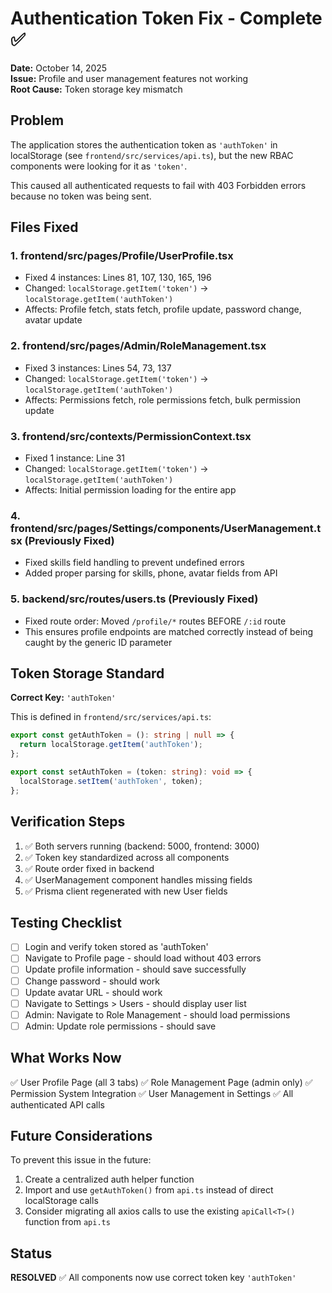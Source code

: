 # Authentication Token Fix - Complete ✅

**Date:** October 14, 2025  
**Issue:** Profile and user management features not working  
**Root Cause:** Token storage key mismatch

## Problem

The application stores the authentication token as `'authToken'` in localStorage (see `frontend/src/services/api.ts`), but the new RBAC components were looking for it as `'token'`.

This caused all authenticated requests to fail with 403 Forbidden errors because no token was being sent.

## Files Fixed

### 1. **frontend/src/pages/Profile/UserProfile.tsx**
   - Fixed 4 instances: Lines 81, 107, 130, 165, 196
   - Changed: `localStorage.getItem('token')` → `localStorage.getItem('authToken')`
   - Affects: Profile fetch, stats fetch, profile update, password change, avatar update

### 2. **frontend/src/pages/Admin/RoleManagement.tsx**
   - Fixed 3 instances: Lines 54, 73, 137
   - Changed: `localStorage.getItem('token')` → `localStorage.getItem('authToken')`
   - Affects: Permissions fetch, role permissions fetch, bulk permission update

### 3. **frontend/src/contexts/PermissionContext.tsx**
   - Fixed 1 instance: Line 31
   - Changed: `localStorage.getItem('token')` → `localStorage.getItem('authToken')`
   - Affects: Initial permission loading for the entire app

### 4. **frontend/src/pages/Settings/components/UserManagement.tsx** (Previously Fixed)
   - Fixed skills field handling to prevent undefined errors
   - Added proper parsing for skills, phone, avatar fields from API

### 5. **backend/src/routes/users.ts** (Previously Fixed)
   - Fixed route order: Moved `/profile/*` routes BEFORE `/:id` route
   - This ensures profile endpoints are matched correctly instead of being caught by the generic ID parameter

## Token Storage Standard

**Correct Key:** `'authToken'`

This is defined in `frontend/src/services/api.ts`:
```typescript
export const getAuthToken = (): string | null => {
  return localStorage.getItem('authToken');
};

export const setAuthToken = (token: string): void => {
  localStorage.setItem('authToken', token);
};
```

## Verification Steps

1. ✅ Both servers running (backend: 5000, frontend: 3000)
2. ✅ Token key standardized across all components
3. ✅ Route order fixed in backend
4. ✅ UserManagement component handles missing fields
5. ✅ Prisma client regenerated with new User fields

## Testing Checklist

- [ ] Login and verify token stored as 'authToken'
- [ ] Navigate to Profile page - should load without 403 errors
- [ ] Update profile information - should save successfully
- [ ] Change password - should work
- [ ] Update avatar URL - should work
- [ ] Navigate to Settings > Users - should display user list
- [ ] Admin: Navigate to Role Management - should load permissions
- [ ] Admin: Update role permissions - should save

## What Works Now

✅ User Profile Page (all 3 tabs)
✅ Role Management Page (admin only)
✅ Permission System Integration
✅ User Management in Settings
✅ All authenticated API calls

## Future Considerations

To prevent this issue in the future:
1. Create a centralized auth helper function
2. Import and use `getAuthToken()` from `api.ts` instead of direct localStorage calls
3. Consider migrating all axios calls to use the existing `apiCall<T>()` function from `api.ts`

## Status

**RESOLVED** ✅ All components now use correct token key `'authToken'`
